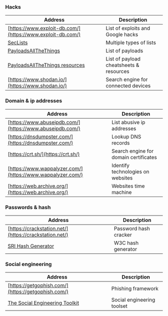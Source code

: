 ### Hacks
| __Address__ | __Description__ |
| --- | --- |
| [https://www.exploit-db.com/](https://www.exploit-db.com/) | List of exploits and Google hacks |
| [SecLists](https://github.com/danielmiessler/SecLists) | Multiple types of lists |
| [PayloadsAllTheThings](https://github.com/swisskyrepo/PayloadsAllTheThings) | List of payloads |
| [PayloadsAllTheThings resources](https://github.com/swisskyrepo/PayloadsAllTheThings/tree/master/Methodology%20and%20Resources) | List of payload cheatsheets & resources |
| [https://www.shodan.io/](https://www.shodan.io/) | Search engine for connected devices |

### Domain & ip addresses
| __Address__ | __Description__ |
| --- | --- |
| [https://www.abuseipdb.com/](https://www.abuseipdb.com/) | List abusive ip addresses |
| [https://dnsdumpster.com/](https://dnsdumpster.com/) | Lookup DNS records |
| [https://crt.sh/](https://crt.sh/) | Search engine for domain certificates |
| [https://www.wappalyzer.com/](https://www.wappalyzer.com/) | Identify technologies on websites |
| [https://web.archive.org/](https://web.archive.org/) | Websites time machine |

### Passwords & hash
| __Address__ | __Description__ |
| --- | --- |
| [https://crackstation.net/](https://crackstation.net/) | Password hash cracker |
| [SRI Hash Generator](https://www.srihash.org/) | W3C hash generator |

### Social engineering
| __Address__ | __Description__ |
| --- | --- |
| [https://getgophish.com/](https://getgophish.com/) | Phishing framework |
| [The Social Engineering Toolkit](https://trustedsec.com/resources/tools/the-social-engineer-toolkit-set) | Social engineering toolset |

